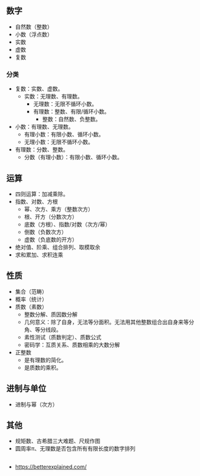 
## 数字
- 自然数（整数）
- 小数（浮点数）
- 实数
- 虚数
- 复数

### 分类
- 复数：实数、虚数。
  - 实数：无理数、有理数。
    - 无理数：无限不循环小数。
    - 有理数：整数、有限/循环小数。
      - 整数：自然数、负整数。
- 小数：有理数、无理数。
  - 有理小数：有限小数、循环小数。
  - 无理小数：无限不循环小数。
- 有理数：分数、整数。
  - 分数（有理小数）：有限小数、循环小数。


## 运算
- 四则运算：加减乘除。
- 指数、对数、方根
  - 幂、次方、乘方（整数次方）
  - 根、开方（分数次方）
  - 底数（方根）、指数/对数（次方/幂）
  - 倒数（负数次方）
  - 虚数（负底数的开方）
- 绝对值、阶乘、组合排列、取模取余
- 求和累加、求积连乘


## 性质
- 集合（范畴）
- 概率（统计）
- 质数（素数）
  - 整数分解、质因数分解
  - 几何意义：除了自身，无法等分面积。无法用其他整数组合出自身来等分角、等分线段。
  - 素性测试（质数判定）、质数公式
  - 密码学：互质关系、质数相乘的大数分解
- 正整数
  - 是有理数的简化。
  - 是质数的乘积。

##  进制与单位
- 进制与幂（次方）

## 其他
- 规矩数、古希腊三大难题、尺规作图
- 圆周率π、无理数是否包含所有有限长度的数字排列

## 
- https://betterexplained.com/
